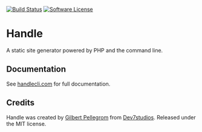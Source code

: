 [![Build Status](https://travis-ci.org/gilbitron/Handle.svg?branch=master)](https://travis-ci.org/gilbitron/Handle)
[![Software License](https://img.shields.io/badge/license-MIT-brightgreen.svg)](LICENSE)

# Handle

A static site generator powered by PHP and the command line.

## Documentation

See [handlecli.com](https://handlecli.com/) for full documentation.

## Credits

Handle was created by [Gilbert Pellegrom](http://gilbert.pellegrom.me) from
[Dev7studios](http://dev7studios.co). Released under the MIT license.
